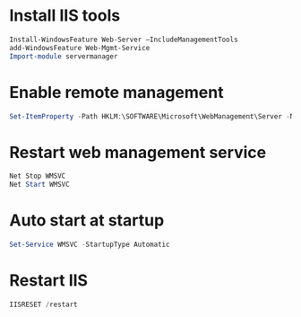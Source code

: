 # Install IIS tools
```powershell
Install-WindowsFeature Web-Server –IncludeManagementTools
add-WindowsFeature Web-Mgmt-Service
Import-module servermanager
```
# Enable remote management
```powershell
Set-ItemProperty -Path HKLM:\SOFTWARE\Microsoft\WebManagement\Server -Name EnableRemoteManagement -Value 1
```
# Restart web management service
```powershell
Net Stop WMSVC
Net Start WMSVC
```
# Auto start at startup
```powershell
Set-Service WMSVC -StartupType Automatic
```
# Restart IIS
```powershell
IISRESET /restart
```
